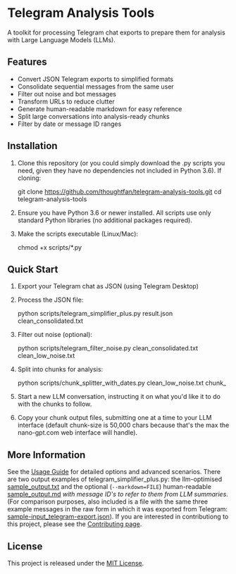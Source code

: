 # Telegram Analysis Tools
A toolkit for processing Telegram chat exports to prepare them for analysis with Large Language Models (LLMs).
## Features
- Convert JSON Telegram exports to simplified formats
- Consolidate sequential messages from the same user
- Filter out noise and bot messages
- Transform URLs to reduce clutter
- Generate human-readable markdown for easy reference
- Split large conversations into analysis-ready chunks
- Filter by date or message ID ranges
## Installation
1. Clone this repository (or you could simply download the .py scripts you need, given they have no dependencies not included in Python 3.6). If cloning:

   git clone https://github.com/thoughtfan/telegram-analysis-tools.git
   cd telegram-analysis-tools

2. Ensure you have Python 3.6 or newer installed. All scripts use only standard Python libraries (no additional packages required).

3. Make the scripts executable (Linux/Mac):

   chmod +x scripts/*.py

## Quick Start
1. Export your Telegram chat as JSON (using Telegram Desktop)

2. Process the JSON file:

   python scripts/telegram_simplifier_plus.py result.json clean_consolidated.txt

3. Filter out noise (optional):

   python scripts/telegram_filter_noise.py clean_consolidated.txt clean_low_noise.txt

4. Split into chunks for analysis:

   python scripts/chunk_splitter_with_dates.py clean_low_noise.txt chunk_
   
5. Start a new LLM conversation, instructing it on what you'd like it to do with the chunks to follow.

6. Copy your chunk output files, submitting one at a time to your LLM interface (default chunk-size is 50,000 chars because that's the max the nano-gpt.com web interface will handle).

## More Information
See the [Usage Guide](docs/usage-guide.md) for detailed options and advanced scenarios. 
There are two output examples of telegram_simplifier_plus.py: the llm-optimised [sample_output.txt](examples/sample_output.txt) and the optional (`--markdown=FILE`) human-readable [sample_output.md](examples/sample_output.md) *with message ID's to refer to them from LLM summaries*. (For comparison purposes, also included is a file with the same three example messages in the raw form in which it was exported from Telegram: [sample-input_telegram-export.json](examples/sample-input_telegram-export.json)).
If you are interested in contributiong to this project, please see the [Contributing page](docs/CONTRIBUTING.md).

## License
This project is released under the [MIT License](LICENSE).